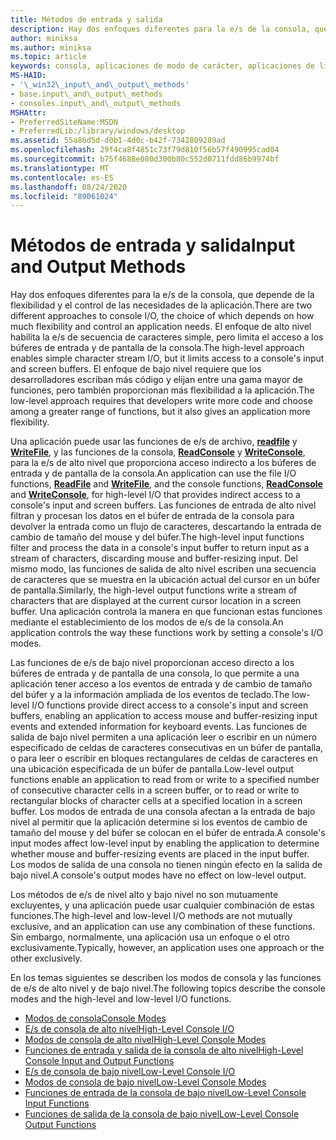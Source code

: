 ```yaml
---
title: Métodos de entrada y salida
description: Hay dos enfoques diferentes para la e/s de la consola, que depende de la flexibilidad y el control de las necesidades de la aplicación.
author: miniksa
ms.author: miniksa
ms.topic: article
keywords: consola, aplicaciones de modo de carácter, aplicaciones de línea de comandos, aplicaciones de terminal, API de consola
MS-HAID:
- '\_win32\_input\_and\_output\_methods'
- base.input\_and\_output\_methods
- consoles.input\_and\_output\_methods
MSHAttr:
- PreferredSiteName:MSDN
- PreferredLib:/library/windows/desktop
ms.assetid: 55a86d5d-d0b1-4d0c-b42f-7342809289ad
ms.openlocfilehash: 29f4ca8f4851c73f79d810f56b57f490995cad04
ms.sourcegitcommit: b75f4688e080d300b80c552d0711fdd86b9974bf
ms.translationtype: MT
ms.contentlocale: es-ES
ms.lasthandoff: 08/24/2020
ms.locfileid: "89061024"
---
```

# <a name="input-and-output-methods"></a><span data-ttu-id="7da13-104">Métodos de entrada y salida</span><span class="sxs-lookup"><span data-stu-id="7da13-104">Input and Output Methods</span></span>


<span data-ttu-id="7da13-105">Hay dos enfoques diferentes para la e/s de la consola, que depende de la flexibilidad y el control de las necesidades de la aplicación.</span><span class="sxs-lookup"><span data-stu-id="7da13-105">There are two different approaches to console I/O, the choice of which depends on how much flexibility and control an application needs.</span></span> <span data-ttu-id="7da13-106">El enfoque de alto nivel habilita la e/s de secuencia de caracteres simple, pero limita el acceso a los búferes de entrada y de pantalla de la consola.</span><span class="sxs-lookup"><span data-stu-id="7da13-106">The high-level approach enables simple character stream I/O, but it limits access to a console's input and screen buffers.</span></span> <span data-ttu-id="7da13-107">El enfoque de bajo nivel requiere que los desarrolladores escriban más código y elijan entre una gama mayor de funciones, pero también proporcionan más flexibilidad a la aplicación.</span><span class="sxs-lookup"><span data-stu-id="7da13-107">The low-level approach requires that developers write more code and choose among a greater range of functions, but it also gives an application more flexibility.</span></span>

<span data-ttu-id="7da13-108">Una aplicación puede usar las funciones de e/s de archivo, [**readfile**](https://msdn.microsoft.com/library/windows/desktop/aa365467) y [**WriteFile**](https://msdn.microsoft.com/library/windows/desktop/aa365747), y las funciones de la consola, [**ReadConsole**](readconsole.md) y [**WriteConsole**](writeconsole.md), para la e/s de alto nivel que proporciona acceso indirecto a los búferes de entrada y de pantalla de la consola.</span><span class="sxs-lookup"><span data-stu-id="7da13-108">An application can use the file I/O functions, [**ReadFile**](https://msdn.microsoft.com/library/windows/desktop/aa365467) and [**WriteFile**](https://msdn.microsoft.com/library/windows/desktop/aa365747), and the console functions, [**ReadConsole**](readconsole.md) and [**WriteConsole**](writeconsole.md), for high-level I/O that provides indirect access to a console's input and screen buffers.</span></span> <span data-ttu-id="7da13-109">Las funciones de entrada de alto nivel filtran y procesan los datos en el búfer de entrada de la consola para devolver la entrada como un flujo de caracteres, descartando la entrada de cambio de tamaño del mouse y del búfer.</span><span class="sxs-lookup"><span data-stu-id="7da13-109">The high-level input functions filter and process the data in a console's input buffer to return input as a stream of characters, discarding mouse and buffer-resizing input.</span></span> <span data-ttu-id="7da13-110">Del mismo modo, las funciones de salida de alto nivel escriben una secuencia de caracteres que se muestra en la ubicación actual del cursor en un búfer de pantalla.</span><span class="sxs-lookup"><span data-stu-id="7da13-110">Similarly, the high-level output functions write a stream of characters that are displayed at the current cursor location in a screen buffer.</span></span> <span data-ttu-id="7da13-111">Una aplicación controla la manera en que funcionan estas funciones mediante el establecimiento de los modos de e/s de la consola.</span><span class="sxs-lookup"><span data-stu-id="7da13-111">An application controls the way these functions work by setting a console's I/O modes.</span></span>

<span data-ttu-id="7da13-112">Las funciones de e/s de bajo nivel proporcionan acceso directo a los búferes de entrada y de pantalla de una consola, lo que permite a una aplicación tener acceso a los eventos de entrada y de cambio de tamaño del búfer y a la información ampliada de los eventos de teclado.</span><span class="sxs-lookup"><span data-stu-id="7da13-112">The low-level I/O functions provide direct access to a console's input and screen buffers, enabling an application to access mouse and buffer-resizing input events and extended information for keyboard events.</span></span> <span data-ttu-id="7da13-113">Las funciones de salida de bajo nivel permiten a una aplicación leer o escribir en un número especificado de celdas de caracteres consecutivas en un búfer de pantalla, o para leer o escribir en bloques rectangulares de celdas de caracteres en una ubicación especificada de un búfer de pantalla.</span><span class="sxs-lookup"><span data-stu-id="7da13-113">Low-level output functions enable an application to read from or write to a specified number of consecutive character cells in a screen buffer, or to read or write to rectangular blocks of character cells at a specified location in a screen buffer.</span></span> <span data-ttu-id="7da13-114">Los modos de entrada de una consola afectan a la entrada de bajo nivel al permitir que la aplicación determine si los eventos de cambio de tamaño del mouse y del búfer se colocan en el búfer de entrada.</span><span class="sxs-lookup"><span data-stu-id="7da13-114">A console's input modes affect low-level input by enabling the application to determine whether mouse and buffer-resizing events are placed in the input buffer.</span></span> <span data-ttu-id="7da13-115">Los modos de salida de una consola no tienen ningún efecto en la salida de bajo nivel.</span><span class="sxs-lookup"><span data-stu-id="7da13-115">A console's output modes have no effect on low-level output.</span></span>

<span data-ttu-id="7da13-116">Los métodos de e/s de nivel alto y bajo nivel no son mutuamente excluyentes, y una aplicación puede usar cualquier combinación de estas funciones.</span><span class="sxs-lookup"><span data-stu-id="7da13-116">The high-level and low-level I/O methods are not mutually exclusive, and an application can use any combination of these functions.</span></span> <span data-ttu-id="7da13-117">Sin embargo, normalmente, una aplicación usa un enfoque o el otro exclusivamente.</span><span class="sxs-lookup"><span data-stu-id="7da13-117">Typically, however, an application uses one approach or the other exclusively.</span></span>

<span data-ttu-id="7da13-118">En los temas siguientes se describen los modos de consola y las funciones de e/s de alto nivel y de bajo nivel.</span><span class="sxs-lookup"><span data-stu-id="7da13-118">The following topics describe the console modes and the high-level and low-level I/O functions.</span></span>

- [<span data-ttu-id="7da13-119">Modos de consola</span><span class="sxs-lookup"><span data-stu-id="7da13-119">Console Modes</span></span>](console-modes.md)
- [<span data-ttu-id="7da13-120">E/s de consola de alto nivel</span><span class="sxs-lookup"><span data-stu-id="7da13-120">High-Level Console I/O</span></span>](high-level-console-i-o.md)
- [<span data-ttu-id="7da13-121">Modos de consola de alto nivel</span><span class="sxs-lookup"><span data-stu-id="7da13-121">High-Level Console Modes</span></span>](high-level-console-modes.md)
- [<span data-ttu-id="7da13-122">Funciones de entrada y salida de la consola de alto nivel</span><span class="sxs-lookup"><span data-stu-id="7da13-122">High-Level Console Input and Output Functions</span></span>](high-level-console-input-and-output-functions.md)
- [<span data-ttu-id="7da13-123">E/s de consola de bajo nivel</span><span class="sxs-lookup"><span data-stu-id="7da13-123">Low-Level Console I/O</span></span>](low-level-console-i-o.md)
- [<span data-ttu-id="7da13-124">Modos de consola de bajo nivel</span><span class="sxs-lookup"><span data-stu-id="7da13-124">Low-Level Console Modes</span></span>](low-level-console-modes.md)
- [<span data-ttu-id="7da13-125">Funciones de entrada de la consola de bajo nivel</span><span class="sxs-lookup"><span data-stu-id="7da13-125">Low-Level Console Input Functions</span></span>](low-level-console-input-functions.md)
- [<span data-ttu-id="7da13-126">Funciones de salida de la consola de bajo nivel</span><span class="sxs-lookup"><span data-stu-id="7da13-126">Low-Level Console Output Functions</span></span>](low-level-console-output-functions.md)

 

 





